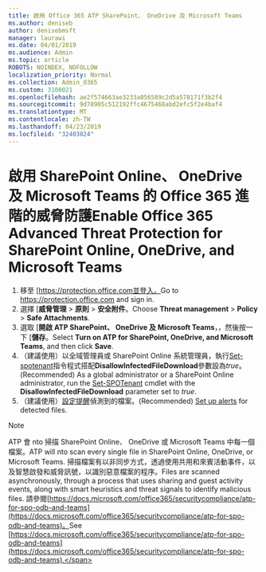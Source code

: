 ```yaml
---
title: 啟用 Office 365 ATP SharePoint、 OneDrive 及 Microsoft Teams
ms.author: deniseb
author: denisebmsft
manager: laurawi
ms.date: 04/01/2019
ms.audience: Admin
ms.topic: article
ROBOTS: NOINDEX, NOFOLLOW
localization_priority: Normal
ms.collection: Admin_O365
ms.custom: 3100021
ms.openlocfilehash: ae2f574663ae3233a056589c2d5a578171f3b2f4
ms.sourcegitcommit: 9d78905c512192ffc4675468abd2efc5f2e4baf4
ms.translationtype: MT
ms.contentlocale: zh-TW
ms.lasthandoff: 04/23/2019
ms.locfileid: "32403024"
---
```

# <a name="enable-office-365-advanced-threat-protection-for-sharepoint-online-onedrive-and-microsoft-teams"></a><span data-ttu-id="28fbb-102">啟用 SharePoint Online、 OneDrive 及 Microsoft Teams 的 Office 365 進階的威脅防護</span><span class="sxs-lookup"><span data-stu-id="28fbb-102">Enable Office 365 Advanced Threat Protection for SharePoint Online, OneDrive, and Microsoft Teams</span></span>

1. <span data-ttu-id="28fbb-103">移至 [https://protection.office.com並登入。</span><span class="sxs-lookup"><span data-stu-id="28fbb-103">Go to https://protection.office.com and sign in.</span></span>
2. <span data-ttu-id="28fbb-104">選擇 [**威脅管理** > **原則** > **安全附件**。</span><span class="sxs-lookup"><span data-stu-id="28fbb-104">Choose **Threat management** > **Policy** > **Safe Attachments**.</span></span>
3. <span data-ttu-id="28fbb-105">選取 [**開啟 ATP SharePoint、 OneDrive 及 Microsoft Teams**，，然後按一下 [**儲存**。</span><span class="sxs-lookup"><span data-stu-id="28fbb-105">Select **Turn on ATP for SharePoint, OneDrive, and Microsoft Teams**, and then click **Save**.</span></span>
4. <span data-ttu-id="28fbb-106">（建議使用）以全域管理員或 SharePoint Online 系統管理員，執行[Set-spotenant](https://docs.microsoft.com/powershell/module/sharepoint-online/Set-SPOTenant?view=sharepoint-ps)指令程式搭配**DisallowInfectedFileDownload**參數設為*true*。</span><span class="sxs-lookup"><span data-stu-id="28fbb-106">(Recommended) As a global administrator or a SharePoint Online administrator, run the [Set-SPOTenant](https://docs.microsoft.com/powershell/module/sharepoint-online/Set-SPOTenant?view=sharepoint-ps) cmdlet with the **DisallowInfectedFileDownload** parameter set to *true*.</span></span>
5. <span data-ttu-id="28fbb-107">（建議使用）[設定提醒](https://docs.microsoft.com/office365/securitycompliance/turn-on-atp-for-spo-odb-and-teams#set-up-alerts-for-detected-files)偵測到的檔案。</span><span class="sxs-lookup"><span data-stu-id="28fbb-107">(Recommended) [Set up alerts](https://docs.microsoft.com/office365/securitycompliance/turn-on-atp-for-spo-odb-and-teams#set-up-alerts-for-detected-files) for detected files.</span></span>

> [!NOTE]
> <span data-ttu-id="28fbb-108">ATP 會 nto 掃描 SharePoint Online、 OneDrive 或 Microsoft Teams 中每一個檔案。</span><span class="sxs-lookup"><span data-stu-id="28fbb-108">ATP will nto scan every single file in SharePoint Online, OneDrive, or Microsoft Teams.</span></span> <span data-ttu-id="28fbb-109">掃描檔案有以非同步方式，透過使用共用和來賓活動事件，以及智慧啟發和威脅訊號，以識別惡意檔案的程序。</span><span class="sxs-lookup"><span data-stu-id="28fbb-109">Files are scanned asynchronously, through a process that uses sharing and guest activity events, along with smart heuristics and threat signals to identify malicious files.</span></span> <span data-ttu-id="28fbb-110">請參閱[https://docs.microsoft.com/office365/securitycompliance/atp-for-spo-odb-and-teams](https://docs.microsoft.com/office365/securitycompliance/atp-for-spo-odb-and-teams)。</span><span class="sxs-lookup"><span data-stu-id="28fbb-110">See [https://docs.microsoft.com/office365/securitycompliance/atp-for-spo-odb-and-teams](https://docs.microsoft.com/office365/securitycompliance/atp-for-spo-odb-and-teams).</span></span>